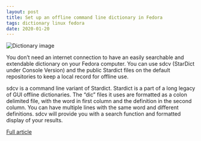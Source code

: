 ```yaml
---
layout: post
title: Set up an offline command line dictionary in Fedora
tags: dictionary linux fedora
date: 2020-01-20
---
```


![Dictionary image](https://fedoramagazine.org/wp-content/uploads/2019/12/sdcv-816x345.jpg)

You don’t need an internet connection to have an easily searchable and extendable dictionary 
on your Fedora computer. You can use sdcv (StarDict under Console Version) and the public 
Stardict files on the default repositories to keep a local record for offline use.

sdcv is a command line variant of Stardict. Stardict is a part of a long legacy of GUI 
offline dictionaries. The “dic” files it uses are formatted as a colon delimited file, with 
the word in first column and the definition in the second column. You can have multiple 
lines with the same word and different definitions. sdcv will provide you with a search 
function and formatted display of your results.

[Full article](https://fedoramagazine.org/set-up-an-offline-command-line-dictionary-in-fedora/)
